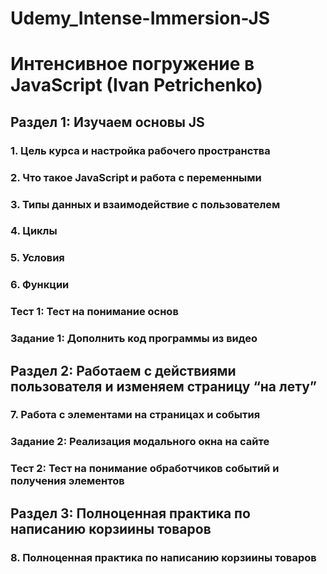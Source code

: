 # Udemy_Intense-Immersion-JS
# Интенсивное погружение в JavaScript (Ivan Petrichenko)


## Раздел 1: Изучаем основы JS

### 1. Цель курса и настройка рабочего пространства
### 2. Что такое JavaScript и работа с переменными
### 3. Типы данных и взаимодействие с пользователем
### 4. Циклы
### 5. Условия
### 6. Функции
### Тест 1: Тест на понимание основ
### Задание 1: Дополнить код программы из видео


## Раздел 2: Работаем с действиями пользователя и изменяем страницу “на лету”

### 7. Работа с элементами на страницах и события
### Задание 2: Реализация модального окна на сайте
### Тест 2: Тест на понимание обработчиков событий и получения элементов


## Раздел 3: Полноценная практика по написанию корзиины товаров

### 8. Полноценная практика по написанию корзиины товаров